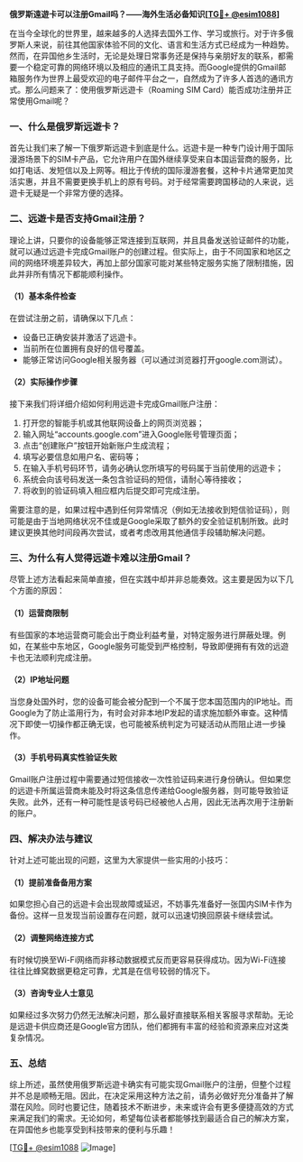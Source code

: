 **俄罗斯遠遊卡可以注册Gmail吗？——海外生活必备知识[[TG💪+ @esim1088](https://t.me/s/esim1088)]**

在当今全球化的世界里，越来越多的人选择去国外工作、学习或旅行。对于许多俄罗斯人来说，前往其他国家体验不同的文化、语言和生活方式已经成为一种趋势。然而，在异国他乡生活时，无论是处理日常事务还是保持与亲朋好友的联系，都需要一个稳定可靠的网络环境以及相应的通讯工具支持。而Google提供的Gmail邮箱服务作为世界上最受欢迎的电子邮件平台之一，自然成为了许多人首选的通讯方式。那么问题来了：使用俄罗斯远遊卡（Roaming SIM Card）能否成功注册并正常使用Gmail呢？

### 一、什么是俄罗斯远遊卡？

首先让我们来了解一下俄罗斯远遊卡到底是什么。远遊卡是一种专门设计用于国际漫游场景下的SIM卡产品，它允许用户在国外继续享受来自本国运营商的服务，比如打电话、发短信以及上网等。相比于传统的国际漫游套餐，这种卡片通常更加灵活实惠，并且不需要更换手机上的原有号码。对于经常需要跨国移动的人来说，远遊卡无疑是一个非常方便的选择。

### 二、远遊卡是否支持Gmail注册？

理论上讲，只要你的设备能够正常连接到互联网，并且具备发送验证邮件的功能，就可以通过远遊卡完成Gmail账户的创建过程。但实际上，由于不同国家和地区之间的网络环境差异较大，再加上部分国家可能对某些特定服务实施了限制措施，因此并非所有情况下都能顺利操作。

#### （1）基本条件检查
在尝试注册之前，请确保以下几点：
- 设备已正确安装并激活了远遊卡。
- 当前所在位置拥有良好的信号覆盖。
- 能够正常访问Google相关服务器（可以通过浏览器打开google.com测试）。

#### （2）实际操作步骤
接下来我们将详细介绍如何利用远遊卡完成Gmail账户注册：
1. 打开您的智能手机或其他联网设备上的网页浏览器；
2. 输入网址“accounts.google.com”进入Google账号管理页面；
3. 点击“创建账户”按钮开始新账户生成流程；
4. 填写必要信息如用户名、密码等；
5. 在输入手机号码环节，请务必确认您所填写的号码属于当前使用的远遊卡；
6. 系统会向该号码发送一条包含验证码的短信，请耐心等待接收；
7. 将收到的验证码填入相应框内后提交即可完成注册。

需要注意的是，如果过程中遇到任何异常情况（例如无法接收到短信验证码），则可能是由于当地网络状况不佳或是Google采取了额外的安全验证机制所致。此时建议更换其他时间段再次尝试，或者考虑改用其他通信手段辅助解决问题。

### 三、为什么有人觉得远遊卡难以注册Gmail？

尽管上述方法看起来简单直接，但在实践中却并非总能奏效。这主要是因为以下几个方面的原因：

#### （1）运营商限制
有些国家的本地运营商可能会出于商业利益考量，对特定服务进行屏蔽处理。例如，在某些中东地区，Google服务可能受到严格控制，导致即便拥有有效的远遊卡也无法顺利完成注册。

#### （2）IP地址问题
当您身处国外时，您的设备可能会被分配到一个不属于您本国范围内的IP地址。而Google为了防止滥用行为，有时会对非本地IP发起的请求施加额外审查。这种情况下即使一切操作都正确无误，也可能被系统判定为可疑活动从而阻止进一步操作。

#### （3）手机号码真实性验证失败
Gmail账户注册过程中需要通过短信接收一次性验证码来进行身份确认。但如果您的远遊卡所属运营商未能及时将这条信息传递给Google服务器，则可能导致验证失败。此外，还有一种可能性是该号码已经被他人占用，因此无法再次用于注册新的账户。

### 四、解决办法与建议

针对上述可能出现的问题，这里为大家提供一些实用的小技巧：

#### （1）提前准备备用方案
如果您担心自己的远遊卡会出现故障或延迟，不妨事先准备好一张国内SIM卡作为备份。这样一旦发现当前设置存在问题，就可以迅速切换回原装卡继续尝试。

#### （2）调整网络连接方式
有时候切换至Wi-Fi网络而非移动数据模式反而更容易获得成功。因为Wi-Fi连接往往比蜂窝数据更稳定可靠，尤其是在信号较弱的情况下。

#### （3）咨询专业人士意见
如果经过多次努力仍然无法解决问题，那么最好直接联系相关客服寻求帮助。无论是远遊卡供应商还是Google官方团队，他们都拥有丰富的经验和资源来应对这类复杂情况。

### 五、总结

综上所述，虽然使用俄罗斯远遊卡确实有可能实现Gmail账户的注册，但整个过程并不总是顺畅无阻。因此，在决定采用这种方法之前，请务必做好充分准备并了解潜在风险。同时也要记住，随着技术不断进步，未来或许会有更多便捷高效的方式来满足我们的需求。无论如何，希望每位读者都能够找到最适合自己的解决方案，在异国他乡也能享受到科技带来的便利与乐趣！

[[TG💪+ @esim1088](https://t.me/s/esim1088) ![Image](https://i.postimg.cc/4NQfJmqS/Snipaste-2025-05-13-00-14-12.png)]